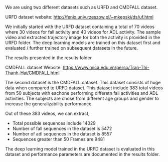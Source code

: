 We are using two different datasets such as URFD and CMDFALL dataset. 

URFD dataset website: http://fenix.univ.rzeszow.pl/~mkepski/ds/uf.html

We initially started with the URFD dataset containing a total of 70 videos where 30 videos for fall activity and 40 videos for ADL activity. The sample video and extracted trajectory image for both the activity is provided in the URFD folder. The deep learning models are trained on this dataset first and evaluated / further trained on subsequent datasets in the future. 

The results presented in the results folder.

CMDFALL dataset Website: https://www.mica.edu.vn/perso/Tran-Thi-Thanh-Hai/CMDFALL.html

The second dataset is the CMDFALL dataset. This dataset consists of huge data when compared to URFD dataset. This dataset include 383 total videos from 50 subjects with eachone performing differetn fall activities and ADL activities. The subjects are chose from different age groups and gender to increase the generalizability performance.

Out of these 383 videos, we can extract,
* Total possible sequences include 14029
* Number of fall sequences in the dataset is 5472
* Number of adl sequences in the dataset is 8557
* Sequences greater than 50 Frames are 9481

The deep learning model trained in the URFD dataset is evaluated in this dataset and performance parameters are documented in the results folder.
